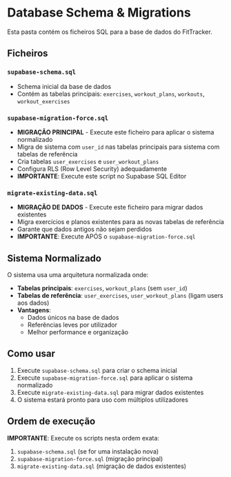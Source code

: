 # Database Schema & Migrations

Esta pasta contém os ficheiros SQL para a base de dados do FitTracker.

## Ficheiros

### `supabase-schema.sql`
- Schema inicial da base de dados
- Contém as tabelas principais: `exercises`, `workout_plans`, `workouts`, `workout_exercises`

### `supabase-migration-force.sql`
- **MIGRAÇÃO PRINCIPAL** - Execute este ficheiro para aplicar o sistema normalizado
- Migra de sistema com `user_id` nas tabelas principais para sistema com tabelas de referência
- Cria tabelas `user_exercises` e `user_workout_plans`
- Configura RLS (Row Level Security) adequadamente
- **IMPORTANTE**: Execute este script no Supabase SQL Editor

### `migrate-existing-data.sql`
- **MIGRAÇÃO DE DADOS** - Execute este ficheiro para migrar dados existentes
- Migra exercícios e planos existentes para as novas tabelas de referência
- Garante que dados antigos não sejam perdidos
- **IMPORTANTE**: Execute APÓS o `supabase-migration-force.sql`

## Sistema Normalizado

O sistema usa uma arquitetura normalizada onde:

- **Tabelas principais**: `exercises`, `workout_plans` (sem `user_id`)
- **Tabelas de referência**: `user_exercises`, `user_workout_plans` (ligam users aos dados)
- **Vantagens**: 
  - Dados únicos na base de dados
  - Referências leves por utilizador
  - Melhor performance e organização

## Como usar

1. Execute `supabase-schema.sql` para criar o schema inicial
2. Execute `supabase-migration-force.sql` para aplicar o sistema normalizado
3. Execute `migrate-existing-data.sql` para migrar dados existentes
4. O sistema estará pronto para uso com múltiplos utilizadores

## Ordem de execução

**IMPORTANTE**: Execute os scripts nesta ordem exata:

1. `supabase-schema.sql` (se for uma instalação nova)
2. `supabase-migration-force.sql` (migração principal)
3. `migrate-existing-data.sql` (migração de dados existentes)
